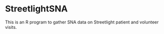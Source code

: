 # StreetlightSNA
This is an R program to gather SNA data on Streetlight patient and volunteer visits. 

